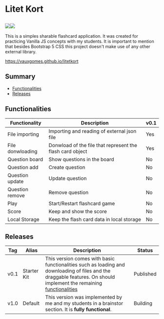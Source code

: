 # Litet Kort
## <img src="https://img.shields.io/badge/JavaScript-323330?style=for-the-badge&logo=javascript&logoColor=F7DF1E" /><img src="https://img.shields.io/badge/Bootstrap-563D7C?style=for-the-badge&logo=bootstrap&logoColor=white" />

This is a simples sharable flashcard application. It was created for practicing Vanilla JS concepts with my students. It is important to mention that besides Bootstrap 5 CSS this project doesn't make use of any other external library.

https://vauxgomes.github.io/litetkort



## Summary
- [Functionalities](#functionalities)
- [Releases](#description)

## Functionalities
| Functionality | Description | v0.1 |
| -- | -- | -- |
| File importing | Importing and reading of external json file | Yes |
| File donwloading | Donwload of the file that represent the flash card object | Yes |
| Question board | Show questions in the board | No |
| Question add | Create question | No |
| Question update  | Update question | No |
| Question remove  | Remove question | No |
| Play | Start/Restart flashcard game | No |
| Score | Keep and show the score | No |
| Local Storage | Keep the flash card data in local storage | No |

## Releases
| Tag | Alias | Description | Status |
| -- | -- | -- | -- |
| v0.1 | Starter Kit | This version comes with basic functionalities such as loading and downloading of files and the draggable features. On should implement the remaining [functionalities](#functionalities) | Published |
| v1.0 | Default | This version was implemented by me and my students in a brainstor section. It is **fully functional**. | Building |